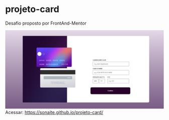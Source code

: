 # projeto-card
Desafio proposto por FrontAnd-Mentor



![preview do site](images/preview.png)
Acessar: https://sonaite.github.io/projeto-card/
